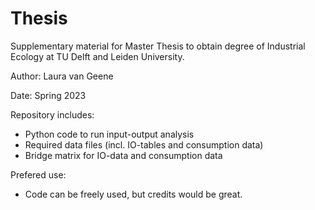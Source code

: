 # Thesis
Supplementary material for Master Thesis to obtain degree of Industrial Ecology at TU Delft and Leiden University.

Author: Laura van Geene

Date: Spring 2023

Repository includes:
- Python code to run input-output analysis
- Required data files (incl. IO-tables and consumption data)
- Bridge matrix for IO-data and consumption data

Prefered use:
- Code can be freely used, but credits would be great.
